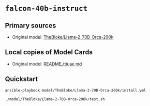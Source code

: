 # `falcon-40b-instruct`

## Primary sources

- Original model: [TheBloke/Llama-2-70B-Orca-200k](https://huggingface.co/TheBloke/Llama-2-70B-Orca-200k-GGUF)
  <!-- This is a quantized model but it specifically mentions that it does NOT work with llama.cpp which means we can't use it, correct? -->
<!-- - Quantized: [TheBloke/falcon-40b-instruct-GGML](https://huggingface.co/TheBloke/falcon-40b-instruct-GGML) -->

## Local copies of Model Cards

- Original model: [README_ttiuae.md](./README_tiiuae.md)
  <!-- Same problem as above -->
<!-- - Quantized: [README_TheBloke.md](./README_TheBloke.md) -->

## Quickstart

```bash
ansible-playbook model/TheBloke/Llama-2-70B-Orca-200k/install.yml
```

```bash
./model/TheBloke/Llama-2-70B-Orca-200k/test.sh
```

